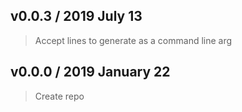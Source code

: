 ## v0.0.3 / 2019 July 13

> Accept lines to generate as a command line arg

## v0.0.0 / 2019 January 22

> Create repo
